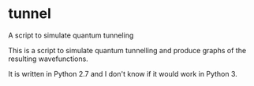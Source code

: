 # tunnel
A script to simulate quantum tunneling

This is a script to simulate quantum tunnelling and produce graphs of the resulting wavefunctions.

It is written in Python 2.7 and I don't know if it would work in Python 3.
